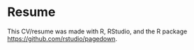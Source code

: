 # Resume
This CV/resume was made with R, RStudio, and the R package https://github.com/rstudio/pagedown.
